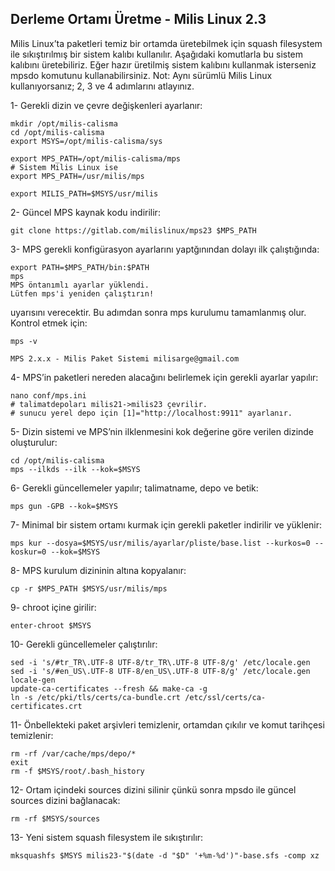 
## Derleme Ortamı Üretme - Milis Linux 2.3

Milis Linux’ta paketleri temiz bir ortamda üretebilmek için squash filesystem ile sıkıştırılmış bir sistem kalıbı kullanılır. 
Aşağıdaki komutlarla bu sistem kalıbını üretebiliriz. 
Eğer hazır üretilmiş sistem kalıbını kullanmak isterseniz mpsdo komutunu kullanabilirsiniz.
Not: Aynı sürümlü Milis Linux kullanıyorsanız; 2, 3 ve 4 adımlarını atlayınız.

1- Gerekli dizin ve çevre değişkenleri ayarlanır:

```
mkdir /opt/milis-calisma
cd /opt/milis-calisma
export MSYS=/opt/milis-calisma/sys

export MPS_PATH=/opt/milis-calisma/mps
# Sistem Milis Linux ise
export MPS_PATH=/usr/milis/mps

export MILIS_PATH=$MSYS/usr/milis
```

2- Güncel MPS kaynak kodu indirilir:

```
git clone https://gitlab.com/milislinux/mps23 $MPS_PATH
```

3- MPS gerekli konfigürasyon ayarlarını yaptğınından dolayı ilk çalıştığında:

```
export PATH=$MPS_PATH/bin:$PATH
mps
MPS öntanımlı ayarlar yüklendi.
Lütfen mps'i yeniden çalıştırın!
```

uyarısını verecektir. Bu adımdan sonra mps kurulumu tamamlanmış olur. Kontrol etmek için:

```
mps -v

MPS 2.x.x - Milis Paket Sistemi milisarge@gmail.com
```

4- MPS’in paketleri nereden alacağını belirlemek için gerekli ayarlar yapılır:

```
nano conf/mps.ini
# talimatdepoları milis21->milis23 çevrilir.
# sunucu yerel depo için [1]="http://localhost:9911" ayarlanır.
```

5- Dizin sistemi ve MPS’nin ilklenmesini kok değerine göre verilen dizinde oluşturulur:

```
cd /opt/milis-calisma
mps --ilkds --ilk --kok=$MSYS
```

6- Gerekli güncellemeler yapılır; talimatname, depo ve betik:

```
mps gun -GPB --kok=$MSYS
```

7- Minimal bir sistem ortamı kurmak için gerekli paketler indirilir ve yüklenir:

```
mps kur --dosya=$MSYS/usr/milis/ayarlar/pliste/base.list --kurkos=0 --koskur=0 --kok=$MSYS
```

8- MPS kurulum dizininin altına kopyalanır:

```
cp -r $MPS_PATH $MSYS/usr/milis/mps
```

9- chroot içine girilir:

```
enter-chroot $MSYS
```

10- Gerekli güncellemeler çalıştırılır:

```
sed -i 's/#tr_TR\.UTF-8 UTF-8/tr_TR\.UTF-8 UTF-8/g' /etc/locale.gen
sed -i 's/#en_US\.UTF-8 UTF-8/en_US\.UTF-8 UTF-8/g' /etc/locale.gen
locale-gen
update-ca-certificates --fresh && make-ca -g
ln -s /etc/pki/tls/certs/ca-bundle.crt /etc/ssl/certs/ca-certificates.crt
```

11- Önbellekteki paket arşivleri temizlenir, ortamdan çıkılır ve komut tarihçesi temizlenir:

```
rm -rf /var/cache/mps/depo/*
exit
rm -f $MSYS/root/.bash_history
```

12- Ortam içindeki sources dizini silinir çünkü sonra mpsdo ile güncel sources dizini bağlanacak:

```
rm -rf $MSYS/sources
```

13- Yeni sistem squash filesystem ile sıkıştırılır:

```
mksquashfs $MSYS milis23-"$(date -d "$D" '+%m-%d')"-base.sfs -comp xz
```
